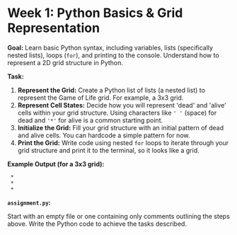 # Week 1: Python Basics & Grid Representation

**Goal:** Learn basic Python syntax, including variables, lists (specifically nested lists), loops (`for`), and printing to the console. Understand how to represent a 2D grid structure in Python.

**Task:**

1.  **Represent the Grid:** Create a Python list of lists (a nested list) to represent the Game of Life grid. For example, a 3x3 grid.
2.  **Represent Cell States:** Decide how you will represent 'dead' and 'alive' cells within your grid structure. Using characters like `' '` (space) for dead and `'*'` for alive is a common starting point.
3.  **Initialize the Grid:** Fill your grid structure with an initial pattern of dead and alive cells. You can hardcode a simple pattern for now.
4.  **Print the Grid:** Write code using nested `for` loops to iterate through your grid structure and print it to the terminal, so it looks like a grid.

**Example Output (for a 3x3 grid):**

```
 *
 *
 *
```

**`assignment.py`:**

Start with an empty file or one containing only comments outlining the steps above. Write the Python code to achieve the tasks described.
